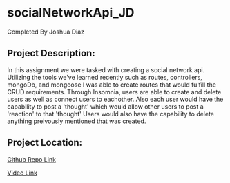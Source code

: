# socialNetworkApi_JD

Completed By Joshua Diaz

## Project Description:

In this assignment we were tasked with creating a social network api. Utilizing the tools we've learned recently such as routes, controllers, mongoDb, and mongoose I was able to create routes that would fulfill the CRUD requirements. Through Insomnia, users are able to create and delete users as well as connect users to eachother. Also each user would have the capability to post a 'thought' which would allow other users to post a 'reaction' to that 'thought' Users would also have the capability to delete anything preivously mentioned that was created. 

## Project Location: 
[Github Repo Link](https://github.com/Jdiaz240/socialNetworkApi_JD)

[Video Link](https://drive.google.com/file/d/1Orpnyh4g4ftL7VcgyvwTC7TrPMl6mzXt/view)